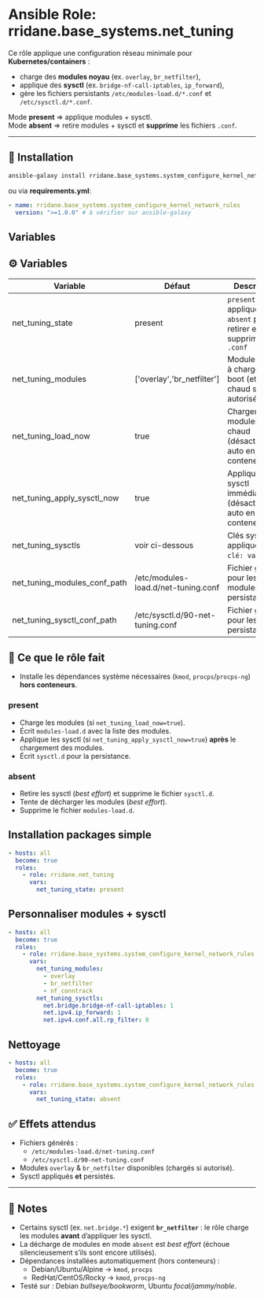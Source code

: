 # Ansible Role: rridane.base_systems.net_tuning

Ce rôle applique une configuration réseau minimale pour **Kubernetes/containers** :
- charge des **modules noyau** (ex. `overlay`, `br_netfilter`),
- applique des **sysctl** (ex. `bridge-nf-call-iptables`, `ip_forward`),
- gère les fichiers persistants `/etc/modules-load.d/*.conf` et `/etc/sysctl.d/*.conf`.

Mode **present** ⇒ applique modules + sysctl.  
Mode **absent** ⇒ retire modules + sysctl et **supprime** les fichiers `.conf`.

---

## 🚀 Installation

```bash
ansible-galaxy install rridane.base_systems.system_configure_kernel_network_rules
```

ou via **requirements.yml**:

```yaml
- name: rridane.base_systems.system_configure_kernel_network_rules
  version: ">=1.0.0" # à vérifier sur ansible-galaxy
```

## Variables 

## ⚙️ Variables

| Variable                         | Défaut                                   | Description                                                       |
|----------------------------------|-------------------------------------------|-------------------------------------------------------------------|
| net_tuning_state                 | present                                   | `present` pour appliquer, `absent` pour retirer et supprimer les `.conf` |
| net_tuning_modules               | ['overlay','br_netfilter']                | Modules noyau à charger au boot (et à chaud si autorisé)          |
| net_tuning_load_now              | true                                      | Charger les modules à chaud (désactivé auto en conteneur)         |
| net_tuning_apply_sysctl_now      | true                                      | Appliquer les sysctl immédiatement (désactivé auto en conteneur)  |
| net_tuning_sysctls               | voir ci-dessous                           | Clés sysctl à appliquer (dict `clé: valeur`)                      |
| net_tuning_modules_conf_path     | /etc/modules-load.d/net-tuning.conf       | Fichier généré pour les modules persistants                       |
| net_tuning_sysctl_conf_path      | /etc/sysctl.d/90-net-tuning.conf          | Fichier généré pour les sysctl persistants                        |

## 🧩 Ce que le rôle fait

- Installe les dépendances système nécessaires (`kmod`, `procps`/`procps-ng`) **hors conteneurs**.

### present

- Charge les modules (si `net_tuning_load_now=true`).
- Écrit `modules-load.d` avec la liste des modules.
- Applique les sysctl (si `net_tuning_apply_sysctl_now=true`) **après** le chargement des modules.
- Écrit `sysctl.d` pour la persistance.

### absent

- Retire les sysctl (*best effort*) et supprime le fichier `sysctl.d`.
- Tente de décharger les modules (*best effort*).
- Supprime le fichier `modules-load.d`.

## Installation packages simple

```yaml
- hosts: all
  become: true
  roles:
    - role: rridane.net_tuning
      vars:
        net_tuning_state: present
```

## Personnaliser modules + sysctl

```yaml
- hosts: all
  become: true
  roles:
    - role: rridane.base_systems.system_configure_kernel_network_rules
      vars:
        net_tuning_modules:
          - overlay
          - br_netfilter
          - nf_conntrack
        net_tuning_sysctls:
          net.bridge.bridge-nf-call-iptables: 1
          net.ipv4.ip_forward: 1
          net.ipv4.conf.all.rp_filter: 0
```

## Nettoyage

```yaml
- hosts: all
  become: true
  roles:
    - role: rridane.base_systems.system_configure_kernel_network_rules
      vars:
        net_tuning_state: absent

```

## ✅ Effets attendus

- Fichiers générés :
    - `/etc/modules-load.d/net-tuning.conf`
    - `/etc/sysctl.d/90-net-tuning.conf`
- Modules `overlay` & `br_netfilter` disponibles (chargés si autorisé).
- Sysctl appliqués **et** persistés.

---

## 📝 Notes

- Certains sysctl (ex. `net.bridge.*`) exigent **`br_netfilter`** : le rôle charge les modules **avant** d’appliquer les sysctl.
- La décharge de modules en mode `absent` est *best effort* (échoue silencieusement s’ils sont encore utilisés).
- Dépendances installées automatiquement (hors conteneurs) :
    - Debian/Ubuntu/Alpine → `kmod`, `procps`
    - RedHat/CentOS/Rocky → `kmod`, `procps-ng`
- Testé sur : Debian *bullseye/bookworm*, Ubuntu *focal/jammy/noble*.

